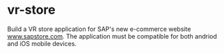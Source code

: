 # vr-store
Build a VR store application for SAP's new e-commerce website www.sapstore.com. The application must be compatible for both andriod and iOS mobile devices.
